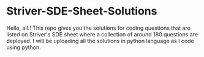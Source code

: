 # Striver-SDE-Sheet-Solutions
Hello, all.! This repo gives you the solutions for coding questions that are listed on Striver's SDE sheet where a collection of around 180 questions are deployed.
I will be uploading all the solutions in python language as I code using python. 
